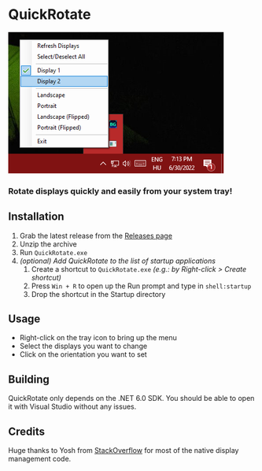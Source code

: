 # QuickRotate

![Screenshot](Capture.PNG)

### Rotate displays quickly and easily from your system tray!



## Installation
1. Grab the latest release from the [Releases page](https://github.com/doczi-dominik/QuickRotate/releases)
2. Unzip the archive
3. Run `QuickRotate.exe`
4. *(optional) Add QuickRotate to the list of startup applications*
    1. Create a shortcut to `QuickRotate.exe` *(e.g.: by Right-click > Create shortcut)*
    2. Press `Win + R` to open up the Run prompt and type in `shell:startup`
    3. Drop the shortcut in the Startup directory



## Usage
- Right-click on the tray icon to bring up the menu
- Select the displays you want to change
- Click on the orientation you want to set



## Building
QuickRotate only depends on the .NET 6.0 SDK. You should be able to open it with Visual Studio without any issues.



## Credits
Huge thanks to Yosh from [StackOverflow](https://stackoverflow.com/questions/39288135/rotating-the-display-programmatically) for most of the native display management code.
